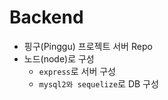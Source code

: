 # Backend

- 핑구(Pinggu) 프로젝트 서버 Repo
- 노드(node)로 구성
  - `express`로 서버 구성
  - `mysql2와 sequelize`로 DB 구성
  
